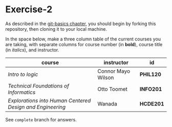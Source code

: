 # Exercise-2

As described in the [git-basics
chapter](https://info201.github.io/git-basics.html), you should begin
by forking this repository, then cloning it to your local machine.

In the space below, make a three column table of the current courses
you are taking, with separate columns for course number (in **bold**),
course title (in _italics_), and instructor.

|course     |instructor     | id        |
|-----------|---------------|-----------|
|_Intro to logic_| Connor Mayo Wilson | **PHIL120**|
|_Technical Foundations of Informatics_| Otto Toomet | **INFO201** |
|_Explorations into Human Centered Design and Engineering_| Wanada | **HCDE201** |


See `complete` branch for answers.
